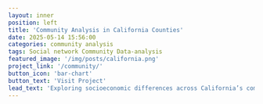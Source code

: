 ```yaml
---
layout: inner
position: left
title: 'Community Analysis in California Counties'
date: 2025-05-14 15:56:00
categories: community analysis
tags: Social network Community Data-analysis
featured_image: '/img/posts/california.png'
project_link: '/community/' 
button_icon: 'bar-chart'
button_text: 'Visit Project'
lead_text: 'Exploring socioeconomic differences across California’s community clusters.'
---
```

